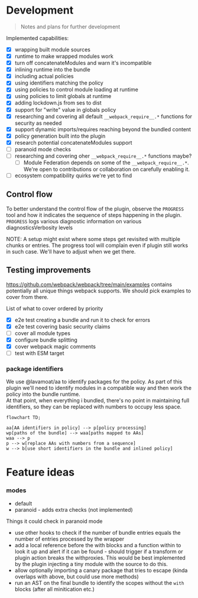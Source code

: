 # Development

> Notes and plans for further development

Implemented capabilities:

- [x] wrapping built module sources
- [x] runtime to make wrapped modules work
- [x] turn off concatenateModules and warn it's incompatible
- [x] inlining runtime into the bundle
- [x] including actual policies
- [x] using identifiers matching the policy
- [x] using policies to control module loading at runtime
- [x] using policies to limit globals at runtime
- [x] adding lockdown.js from ses to dist
- [x] support for "write" value in globals policy
- [x] researching and covering all default `__webpack_require__.*` functions for security as needed
- [x] support dynamic imports/requires reaching beyond the bundled content
- [x] policy generation built into the plugin
- [x] research potential concatenateModules support
- [ ] paranoid mode checks
- [ ] researching and covering oher `__webpack_require__.*` functions maybe?
  - [ ] Module Federation depends on some of the `__webpack_require__.*`. We're open to contributions or collaboration on carefully enabling it.
- [ ] ecosystem compatibility quirks we're yet to find

## Control flow

To better understand the control flow of the plugin, observe the `PROGRESS` tool and how it indicates the sequence of steps happening in the plugin.
`PROGRESS` logs various diagnostic information on various diagnosticsVerbosity levels

NOTE: A setup might exist where some steps get revisited with multiple chunks or entries. The progress tool will complain even if plugin still works in such case. We'll have to adjust when we get there.

## Testing improvements

https://github.com/webpack/webpack/tree/main/examples contains potentially all unique things webpack supports. We should pick examples to cover from there.

List of what to cover ordered by priority

- [x] e2e test creating a bundle and run it to check for errors
- [x] e2e test covering basic security claims
- [ ] cover all module types
- [x] configure bundle splitting
- [x] cover webpack magic comments
- [ ] test with ESM target

### package identifiers

We use @lavamoat/aa to identify packages for the policy.
As part of this plugin we'll need to identify modules in a compatible way and then work the policy into the bundle runtime.  
At that point, when everything i bundled, there's no point in maintaining full identifiers, so they can be replaced with numbers to occupy less space.

```mermaid
flowchart TD;

aa[AA identifiers in policy] --> p[policy processing]
wp[paths of the bundle] --> waa[paths mapped to AAs]
waa --> p
p --> w[replace AAs with numbers from a sequence]
w --> b[use short identifiers in the bundle and inlined policy]

```

# Feature ideas

### modes

- default
- paranoid - adds extra checks (not implemented)

Things it could check in paranoid mode

- use other hooks to check if the number of bundle entries equals the number of entries processed by the wrapper
- add a local reference before the with blocks and a function within to look it up and alert if it can be found - should trigger if a transform or plugin action breaks the withproxies. This would be best implemented by the plugin injecting a tiny module with the source to do this.
- allow optionally importing a canary package that tries to escape (kinda overlaps with above, but could use more methods)
- run an AST on the final bundle to identify the scopes without the `with` blocks (after all minitication etc.)
